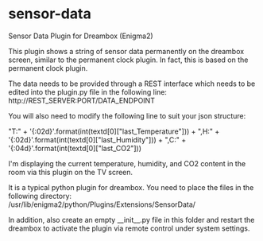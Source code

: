 # sensor-data
Sensor Data Plugin for Dreambox (Enigma2)

This plugin shows a string of sensor data permanently on the dreambox screen, similar to the permanent clock plugin. In fact, this is based on the permanent clock plugin.

The data needs to be provided through a REST interface which needs to be edited into the plugin.py file in the following line:
http://REST_SERVER:PORT/DATA_ENDPOINT

You will also need to modify the following line to suit your json structure:

"T:" + '{:02d}'.format(int(textd[0]["last_Temperature"])) + ",H:" + '{:02d}'.format(int(textd[0]["last_Humidity"])) + ",C:" + '{:04d}'.format(int(textd[0]["last_CO2"]))

I'm displaying the current temperature, humidity, and CO2 content in the room via this plugin on the TV screen.

It is a typical python plugin for dreambox. You need to place the files in the following directory:
/usr/lib/enigma2/python/Plugins/Extensions/SensorData/

In addition, also create an empty \_\_init\_\_.py file in this folder and restart the dreambox to activate the plugin via remote control under system settings.
